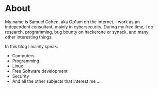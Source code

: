 # About


My name is Samuel Cohen, aka Op1um on the internet. I work as an independent consultant, mainly in cybersecurity. During my free time, I do research, programming, bug bounty on hackerone or synack, and many other interesting things.

In this blog I mainly speak:

- Computers
- Programming
- Linux
- Free Software development
- Security
- And all the other subjects that interest me ...


